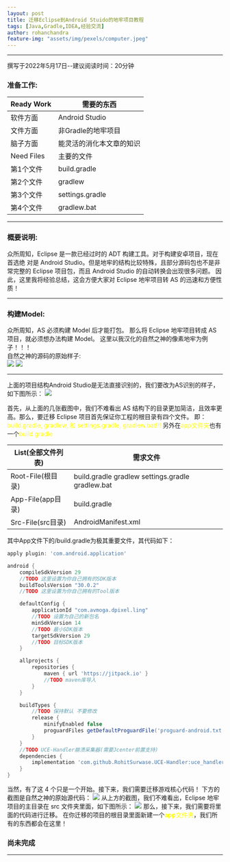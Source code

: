 ```yaml
---
layout: post
title: 迁移Eclipse到Android Stuido的地牢项目教程
tags: [Java,Gradle,IDEA,经验交流]
author: rohanchandra
feature-img: "assets/img/pexels/computer.jpeg"
---
```


---
撰写于2022年5月17日--建议阅读时间：20分钟

### 准备工作:

| Ready Work |          需要的东西
|-|-  
|软件方面   | Android Studio
| 文件方面   | 非Gradle的地牢项目
| 脑子方面   | 能灵活的消化本文章的知识
| Need Files | 主要的文件 
| 第1个文件   | build.gradle
| 第2个文件   | gradlew
| 第3个文件   | settings.gradle
| 第4个文件   | gradlew.bat

---
### 概要说明:
众所周知，Eclipse 是一款已经过时的 ADT 构建工具。对于构建安卓项目，现在首选绝
对是 Android Studio。但是地牢的结构比较特殊，且部分源码包也不是非常完整的 Eclipse
项目包，而且 Android Studio 的自动转换会出现很多问题。
因此，这里我将经验总结，这会方便大家对 Eclipse 地牢项目转 AS 的迅速和方便性质！

---
### 构建Model:
众所周知，AS 必须构建 Model 后才能打包。
那么将 Eclipse 地牢项目转成 AS 项目，就必须想办法构建 Model。
这里以我汉化的自然之神的像素地牢为例子！！！  
自然之神的源码的原始样子:  
<img src="https://lingasdj.github.io/Ling-Blog/assets/img/java/deior.jpg">
<img src="https://lingasdj.github.io/Ling-Blog/assets/img/java/deior-2.jpg">

---
上面的项目结构Android Studio是无法直接识别的，我们要改为AS识别的样子，如下图所示：
<img src="https://lingasdj.github.io/Ling-Blog/assets/img/java/deior-3.jpg">

首先，从上面的几张截图中，我们不难看出 AS 结构下的目录更加简洁，且效率更
高。那么，要迁移 Eclipse 项目首先保证你工程的根目录有四个文件。
即：<font color="#ffff00">build.gradle, gradlew, 和 settings.gradle, gradlew.bat!!!</font> 另外在<font color="#ffff00">app文件夹</font>也有一个<font color="#ffff00">build.gradle</font>

| List(全部文件列表) |          需求文件
|-|-  
| Root-File(根目录) | build.gradle gradlew settings.gradle gradlew.bat
| App-File(app目录) | build.gradle
| Src-File(src目录) | AndroidManifest.xml

其中App文件下的/build.gradle为极其重要文件，其代码如下：
~~~gradle
apply plugin: 'com.android.application'

android {
    compileSdkVersion 29
    //TODO 这里设置为你自己拥有的SDK版本
    buildToolsVersion "30.0.2"
    //TODO 这里设置为你自己拥有的Tool版本

    defaultConfig {
        applicationId "com.avmoga.dpixel.ling"
        //TODO 设置为自己的新包名
        minSdkVersion 14
        //TODO 最小SDK版本
        targetSdkVersion 29
        //TODO 目标SDK版本
    }

    allprojects {
        repositories {
            maven { url 'https://jitpack.io' }
            //TODO maven库导入
        }
    }

    buildTypes {
        //TODO 保持默认 不要修改
        release {
            minifyEnabled false
            proguardFiles getDefaultProguardFile('proguard-android.txt'), 'proguard-rules.txt'
        }
    }
    //TODO UCE-Handler崩溃采集器(需要Jcenter前置支持)
    dependencies {
        implementation 'com.github.RohitSurwase.UCE-Handler:uce_handler:1.4'
    }
}
~~~

当然，有了这 4 个只是一个开始。接下来，我们需要迁移游戏核心代码！
下方的截图是自然之神的原始源代码：
<img src="https://lingasdj.github.io/Ling-Blog/assets/img/java/deior-4.jpg">
从上方的截图，我们不难看出，Eclipse 地牢项目的主目录在 src 文件夹里面，如下图所示：
<img src="https://lingasdj.github.io/Ling-Blog/assets/img/java/deior-5.jpg">
那么，接下来，我们需要将里面的代码进行迁移。
在你迁移的项目的根目录里面新建一个<font color="#ffff00">**app**文件夹</font>，我们所有的东西都会在这里！

### 尚未完成
---